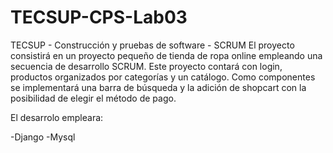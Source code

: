 # TECSUP-CPS-Lab03
TECSUP - Construcción y pruebas de software - SCRUM
El proyecto consistirá en un proyecto pequeño de tienda de ropa online empleando una secuencia de desarrollo SCRUM.
Este proyecto contará con login, productos organizados por categorías y un catálogo. Como componentes se implementará una barra de búsqueda y la adición de shopcart con la posibilidad de elegir el método de pago.

El desarrolo empleara:

-Django
-Mysql
